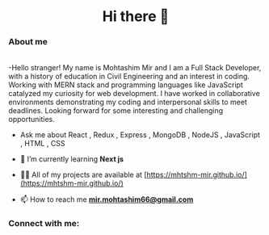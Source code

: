 <h1 align="center">Hi there 👋 </h1>
<h3>About me</h3>
<br/>
-Hello stranger! My name is  Mohtashim Mir and I am a Full Stack Developer, with a history of education in Civil Engineering and an interest in coding.
Working with MERN stack and programming languages like JavaScript catalyzed my curiosity for web development.
I have worked in collaborative environments demonstrating my coding and interpersonal skills to meet deadlines. Looking forward for some interesting and challenging opportunities.

- Ask me about React , Redux , Express , MongoDB , NodeJS , JavaScript , HTML , CSS
- 🌱 I’m currently learning **Next js**

- 👨‍💻 All of my projects are available at [https://mhtshm-mir.github.io/](https://mhtshm-mir.github.io/)

- 📫 How to reach me **mir.mohtashim66@gmail.com**

<h3 align="left">Connect with me:</h3>

